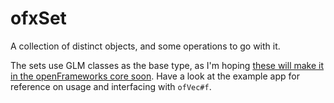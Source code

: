 # ofxSet
A collection of distinct objects, and some operations to go with it.

The sets use GLM classes as the base type, as I'm hoping [these will make it in the openFrameworks core soon](https://github.com/openframeworks/openFrameworks/pull/4943). Have a look at the example app for reference on usage and interfacing with `ofVec#f`.
